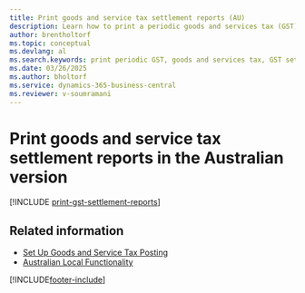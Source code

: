 ```yaml
---
title: Print goods and service tax settlement reports (AU)
description: Learn how to print a periodic goods and services tax (GST) settlement in the Australian version of Business Central.
author: brentholtorf
ms.topic: conceptual
ms.devlang: al
ms.search.keywords: print periodic GST, goods and services tax, GST settlement, Australian version
ms.date: 03/26/2025
ms.author: bholtorf
ms.service: dynamics-365-business-central
ms.reviewer: v-soumramani
---
```


# Print goods and service tax settlement reports in the Australian version

[!INCLUDE [print-gst-settlement-reports](../includes/AUNZ/print-gst-settlement-reports.md)]

## Related information

- [Set Up Goods and Service Tax Posting](how-to-set-up-goods-and-service-tax-posting.md)
- [Australian Local Functionality](australia-local-functionality.md)  

[!INCLUDE[footer-include](../../includes/footer-banner.md)]

